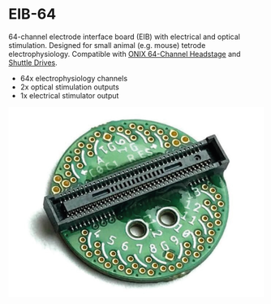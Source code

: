 # EIB-64
64-channel electrode interface board (EIB) with electrical and optical
stimulation. Designed for small animal (e.g. mouse) tetrode electrophysiology.
Compatible with [ONIX 64-Channel Headstage](../headstage-64/) and [Shuttle
Drives](https://open-ephys.org/shuttledrive).

- 64x electrophysiology channels
- 2x optical stimulation outputs
- 1x electrical stimulator output

![EIB-64 revision 1.2](./resources/eib-64.png)
